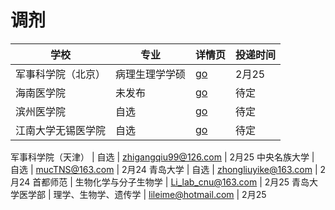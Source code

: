 # 调剂
学校 | 专业 | 详情页 | 投递时间
---------| ------------- | ------------| ---------
军事科学院（北京） | 病理生理学学硕 | <a href="http://www.dxy.cn/bbs/topic/40555143?source=rss" target="_blank">go</a> | 2月25
海南医学院 | 未发布 | <a href="http://www.chinakaoyan.com/info/article/id/275677.shtml" target="_blank">go</a> | 待定
滨州医学院 | 自选 | <a href="http://www.chinakaoyan.com/info/article/id/275901.shtml" target="_blank">go</a> | 待定
江南大学无锡医学院 | 自选 | <a href="http://wxms.jiangnan.edu.cn/info/1071/4045.htm" target="_blank">go</a> | 待定

军事科学院（天津） | 自选 | zhigangqiu99@126.com | 2月25
中央名族大学 | 自选 | mucTNS@163.com | 2月24
青岛大学 | 自选 | zhongliuyike@163.com | 2月24
首都师范 | 生物化学与分子生物学 | Li_lab_cnu@163.com | 2月25
青岛大学医学部 | 理学、生物学、遗传学 | lileime@hotmail.com | 2月25

